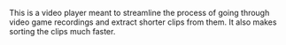 This is a video player meant to streamline the process of going through video game recordings and extract shorter clips from them. It also makes sorting the clips much faster.
